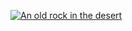 [![An old rock in the desert](https://i.pinimg.com/736x/54/f7/37/54f737502df8f8f7333ac3a073a392c3.jpg)](https://github.com/rahulliferay)
